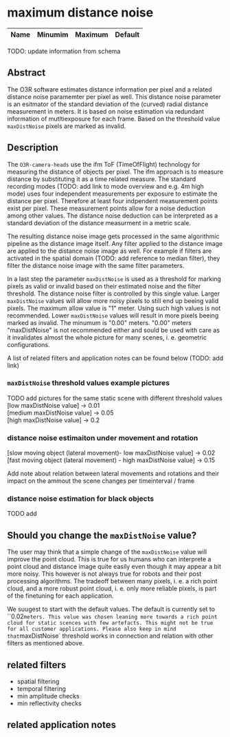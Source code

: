 # maximum distance noise
|Name|Minumim|Maximum|Default
|--|--|--|--|
TODO: update information from schema

## Abstract

The O3R software estimates distance information per pixel and a related distance noise paramemter per pixel as well. This distance noise parameter is an esitmator of the standard deviation of the (curved) radial distance measurement in meters. It is based on noise estimation via redundant information of mutltiexposure for each frame. Based on the threshold value `maxDistNoise` pixels are marked as invalid.


## Description
The `O3R-camera-heads` use the ifm ToF (TimeOfFlight) technology for measuring the distance of objects per pixel. The ifm approach is to measure distance by substituting it as a time related measure. 
The standard recording modes (TODO: add link to mode overview and e.g. 4m high mode) uses four independent measurements per exposure to estimate the distance per pixel. Therefore at least four indpendent measurement points exist per pixel. These measurement points allow for a noise deduction among other values. The distance noise deduction can be interpreted as a standard deviation of the distance measurment in a metric scale.  

The resulting distance noise image gets processed in the same algorithmic pipeline as the distance image itself. Any filter applied to the distance image are applied to the distance noise image as well. For example if filters are activated in the spatial domain (TODO: add reference to median filter), they filter the distance noise image with the same filter parameters.  

In a last step the parameter `maxDistNoise` is used as a threshold for marking pixels as valid or invalid based on their estimated noise and the filter threshold. The distance noise filter is controlled by this single value. Larger `maxDistNoise` values will allow more noisy pixels to still end up beeing valid pixels. The maximum allow value is "1" meter. Using such high values is not recommended. Lower `maxDistNoise` values will result in more pixels beeing marked as invalid. The minumum is "0.00" meters. "0.00" meters "maxDistNoise" is not recommended either and sould be used with care as it invalidates almost the whole picture for many scenes, i. e. geometric configurations.   

A list of related filters and application notes can be found below (TODO: add link)

### `maxDistNoise` threshold values example pictures
TODO add pictures for the same static scene with different threshold values
[low maxDistNoise value] -> 0.01  
[medium maxDistNoise value] -> 0.05  
[high maxDistNoise value] -> 0.2  

### distance noise estimaiton under movement and rotation

[slow moving object (lateral movement)- low maxDistNoise value] -> 0.02  
[fast moving object (lateral movement) - high maxDistNoise value] -> 0.15  

Add note about relation between lateral movements and rotations and their impact on the ammout the scene changes per timeinterval / frame

### distance noise estimation for black objects
TODO add



## Should you change the `maxDistNoise` value?
The user may think that a simple change of the `maxDistNoise` value will improve the point cloud. This is true for us humans who can interprete a point cloud and distance image quite easily even though it may appear a bit more noisy. This however is not always true for robots and their post processing algorithms. The tradeoff between many pixels, i. e. a rich point cloud, and a more robust point cloud, i. e. only more reliable pixels, is part of the finetuning for each application.  

We suugest to start with the default values. The default is currently set to ``0.02` meters. This value was chosen leaning more towards a rich point cloud for static scences with few artefacts. This might not be true for all customer applications. Please also keep in mind that `maxDistNoise` threshold works in connection and relation with other filters as mentioned above.

## related filters
+ spatial filtering
+ temporal filtering
+ min amplitude checks
+ min reflectivity checks

## related application notes